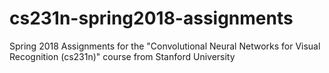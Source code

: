 # cs231n-spring2018-assignments
Spring 2018 Assignments for the "Convolutional Neural Networks for Visual Recognition (cs231n)" course from Stanford University
